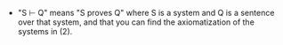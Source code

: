 - "S ⊢ Q" means "S proves Q" where S is a system and Q is a sentence over that system, and that you can find the axiomatization of the systems in (2).